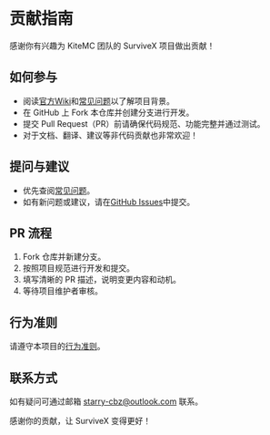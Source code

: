  # 贡献指南

感谢你有兴趣为 KiteMC 团队的 SurviveX 项目做出贡献！

## 如何参与
- 阅读[官方Wiki](https://kitemc.com/zh/docs/survivex/)和[常见问题](https://kitemc.com/zh/docs/survivex/question/v1)以了解项目背景。
- 在 GitHub 上 Fork 本仓库并创建分支进行开发。
- 提交 Pull Request（PR）前请确保代码规范、功能完整并通过测试。
- 对于文档、翻译、建议等非代码贡献也非常欢迎！

## 提问与建议
- 优先查阅[常见问题](https://kitemc.com/zh/docs/survivex/question/v1)。
- 如有新问题或建议，请在[GitHub Issues](https://github.com/KiteMC/SurviveX/issues)中提交。

## PR 流程
1. Fork 仓库并新建分支。
2. 按照项目规范进行开发和提交。
3. 填写清晰的 PR 描述，说明变更内容和动机。
4. 等待项目维护者审核。

## 行为准则
请遵守本项目的[行为准则](./CODE_OF_CONDUCT.md)。

## 联系方式
如有疑问可通过邮箱 starry-cbz@outlook.com 联系。

感谢你的贡献，让 SurviveX 变得更好！
